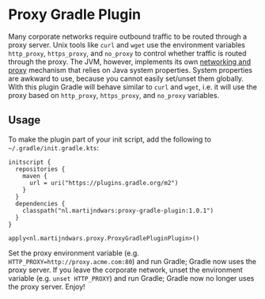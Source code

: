 # Proxy Gradle Plugin

Many corporate networks require outbound traffic to be routed through a proxy server.
Unix tools like `curl` and `wget` use the environment variables `http_proxy`, `https_proxy`, and `no_proxy` to control whether traffic is routed through the proxy.
The JVM, however, implements its own [networking and proxy](https://docs.oracle.com/javase/8/docs/technotes/guides/net/proxies.html) mechanism that relies on Java system properties.
System properties are awkward to use, because you cannot easily set/unset them globally.
With this plugin Gradle will behave similar to `curl` and `wget`, i.e. it will use the proxy based on `http_proxy`, `https_proxy`, and `no_proxy` variables.

## Usage

To make the plugin part of your init script, add the following to `~/.gradle/init.gradle.kts`:

```
initscript {
  repositories {
    maven {
      url = uri("https://plugins.gradle.org/m2")
    }
  }
  dependencies {
    classpath("nl.martijndwars:proxy-gradle-plugin:1.0.1")
  }
}

apply<nl.martijndwars.proxy.ProxyGradlePluginPlugin>()
```

Set the proxy environment variable (e.g. `HTTP_PROXY=http://proxy.acme.com:80`) and run Gradle; Gradle now uses the proxy server.
If you leave the corporate network, unset the environment variable (e.g. `unset HTTP_PROXY`) and run Gradle; Gradle now no longer uses the proxy server.
Enjoy!
